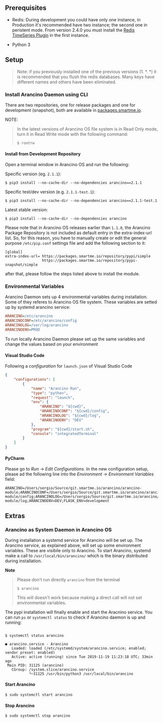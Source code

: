 ## Prerequisites
* Redis: During development you could have only one instance, in Production it's recommended have two instance; 
the second one in peristent mode. From version 2.4.0 you must install the 
[Redis TimeSeries Plugin](https://oss.redislabs.com/redistimeseries/) in the first instance. 

* Python 3


## Setup


> Note: if you previously installed one of the previous versions (1. *. *) it is recommended that you flush the
>redis databases. Many keys have different names and others have been eliminated.


### Install Arancino Daemon using CLI
There are two repositories, one for release packages and one for development (snapshot), both are available in [packages.smartme.io](https://packages.smartme.io).

NOTE:
> In the latest versions of Arancino OS file system is in Read Only mode, turn it in Read Write mode with the following command:
>
> ```shell
> $ rootrw
> ```

#### Install from Development Repository
Open a terminal window in Arancino OS and run the following:

Specific version (eg. `2.1.1`): 
```shell
$ pip3 install --no-cache-dir --no-dependencies arancino==2.1.1
```

Specific test/dev version (e.g. `2.1.1-test.1`):
```shell
$ pip3 install --no-cache-dir --no-dependencies arancino==2.1.1-test.1
``` 
 
Latest stable version:
```shell
$ pip3 install --no-cache-dir --no-dependencies arancino
``` 

Please note that in Arancino OS releases earlier than `1.1.0`, the Arancino Package Repository is not included as default entry in the extra-index-url list. So, for this reason, you have to manually create or edit the general purpose `/etc/pip.conf` settings file and add the following section to it:

```
[global]
extra-index-url= https://packages.smartme.io/repository/pypi/simple
                 https://packages.smartme.io/repository/pypi-snapshot/simple
```

after that, please follow the steps listed above to install the module.

### Environmental Variables
Arancino Daemon sets up 4 environmental variables during installation. Some of they referes to Arancino OS file system. These variables are setted up by systemd arancino service:

```ini
ARANCINO=/etc/arancino
ARANCINOCONF=/etc/arancino/config
ARANCINOLOG=/var/log/arancino
ARANCINOENV=PROD
```

To run locally Arancino Daemon please set up the same variables and change the values based on your environment

#### Visual Studio Code
Following a _configuration_ for `launch.json` of Visual Studio Code

```json
{
    "configurations": [
        {
            "name": "Arancino Run",
            "type": "python",
            "request": "launch",
            "env": {
                "ARANCINO": "${cwd}",
                "ARANCINOCONF": "${cwd}/config",
                "ARANCINOLOG": "${cwd}/log",
                "ARANCINOENV": "DEV"
            },
            "program": "${cwd}/start.sh",
            "console": "integratedTerminal"
        }
    ]
}
```

#### PyCharm
Please go to _Run_ -> _Edit Configurations_. In the new configuration setup, please ad the following line into
the _Environment_ -> _Environment Variables_ field:

```
ARANCINO=/Users/sergio/Source/git.smartme.io/arancino/arancino-module;ARANCINOCONF=/Users/sergio/Source/git.smartme.io/arancino/arancino-module/config;ARANCINOLOG=/Users/sergio/Source/git.smartme.io/arancino/arancino-module/log;ARANCINOENV=DEV;FLASK_ENV=development
```


## Extras

### Arancino as System Daemon in Arancino OS

During installation a systemd service for Arancino will be set up. The Arancino service, as explained above, will set up some environment variables. These are visibile only to Arancino. To start Arancino, systemd make a call to `/usr/local/bin/arancino/` which is the binary distributed during installation.

**Note**
> Please don't run directly `arancino` from the terminal
> ```shell
> $ arancino
> ```
> This will doesn't work because making a direct call will not set environmental variables.

The pypi installation will finally enable and start the Aracnino service. You can run `ps` or `systemctl status` to check if Arancino daemon is up and running:

```shell

$ systemctl status arancino

● arancino.service - Arancino
   Loaded: loaded (/etc/systemd/system/arancino.service; enabled; vendor preset: enabled)
   Active: active (running) since Tue 2019-11-19 11:23:18 UTC; 33min ago
 Main PID: 31125 (arancino)
   CGroup: /system.slice/arancino.service
           └─31125 /usr/bin/python3 /usr/local/bin/arancino

```

#### Start Arancino

```shell
$ sudo systemctl start arancino
```

#### Stop Arancino

```shell
$ sudo systemctl stop arancino
```
